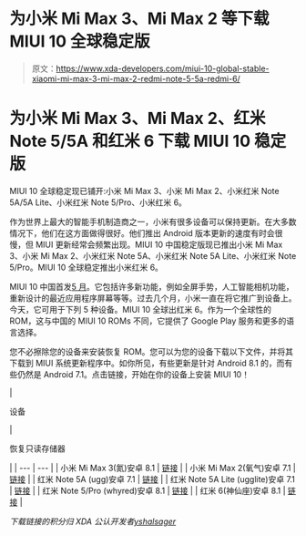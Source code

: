 # 为小米 Mi Max 3、Mi Max 2 等下载 MIUI 10 全球稳定版

> 原文：<https://www.xda-developers.com/miui-10-global-stable-xiaomi-mi-max-3-mi-max-2-redmi-note-5-5a-redmi-6/>

# 为小米 Mi Max 3、Mi Max 2、红米 Note 5/5A 和红米 6 下载 MIUI 10 稳定版

MIUI 10 全球稳定现已铺开:小米 Mi Max 3、小米 Mi Max 2、小米红米 Note 5A/5A Lite、小米红米 Note 5/Pro、小米红米 6。

作为世界上最大的智能手机制造商之一，小米有很多设备可以保持更新。在大多数情况下，他们在这方面做得很好。他们推出 Android 版本更新的速度有时会很慢，但 MIUI 更新经常会频繁出现。MIUI 10 中国稳定版现已推出小米 Mi Max 3、小米 Mi Max 2、小米红米 Note 5A、小米红米 Note 5A Lite、小米红米 Note 5/Pro。MIUI 10 全球稳定推出小米红米 6。

MIUI 10 中国首发[5 月](https://www.xda-developers.com/miui-10-announcement-ai-features/)。它包括许多新功能，例如全屏手势，人工智能相机功能，重新设计的最近应用程序屏幕等等。过去几个月，小米一直在将它推广到设备上。今天，它可用于下列 5 种设备。MIUI 10 全球出红米 6。作为一个全球性的 ROM，这与中国的 MIUI 10 ROMs 不同，它提供了 Google Play 服务和更多的语言选择。

您不必擦除您的设备来安装恢复 ROM。您可以为您的设备下载以下文件，并将其下载到 MIUI 系统更新程序中。如你所见，有些更新是针对 Android 8.1 的，而有些仍然是 Android 7.1。点击链接，开始在你的设备上安装 MIUI 10！

| 

设备

 | 

恢复只读存储器

 |
| --- | --- |
| 小米 Mi Max 3(氮)安卓 8.1 | [链接](http://bigota.d.miui.com/V10.0.3.0.OEDCNFH/miui_MIMAX3_V10.0.3.0.OEDCNFH_68b4bc90fe_8.1.zip) |
| 小米 Mi Max 2(氧气)安卓 7.1 | [链接](http://bigota.d.miui.com/V10.1.1.0.NDDCNFI/miui_MIMAX2_V10.1.1.0.NDDCNFI_f4a080359e_7.1.zip) |
| 红米 Note 5A (ugg)安卓 7.1 | [链接](http://bigota.d.miui.com/V10.1.1.0.NDKCNFI/miui_HMNote5A_V10.1.1.0.NDKCNFI_d03d59c1ec_7.1.zip) |
| 红米 Note 5A Lite (ugglite)安卓 7.1 | [链接](http://bigota.d.miui.com/V10.1.1.0.NDFCNFI/miui_HMNote5ALITE_V10.1.1.0.NDFCNFI_96522095fe_7.1.zip) |
| 红米 Note 5/Pro (whyred)安卓 8.1 | [链接](http://bigota.d.miui.com/V10.0.2.0.OEICNFH/miui_HMNote5_V10.0.2.0.OEICNFH_c9b9ece0c8_8.1.zip) |
| 红米 6(神仙座)安卓 8.1 | [链接](http://bigota.d.miui.com/V10.0.2.0.OCGMIFH/miui_HM6Global_V10.0.2.0.OCGMIFH_96069f08ce_8.1.zip) |

*下载链接的积分归 XDA 公认开发者[yshalsager](https://forum.xda-developers.com/member.php?u=6084385)*